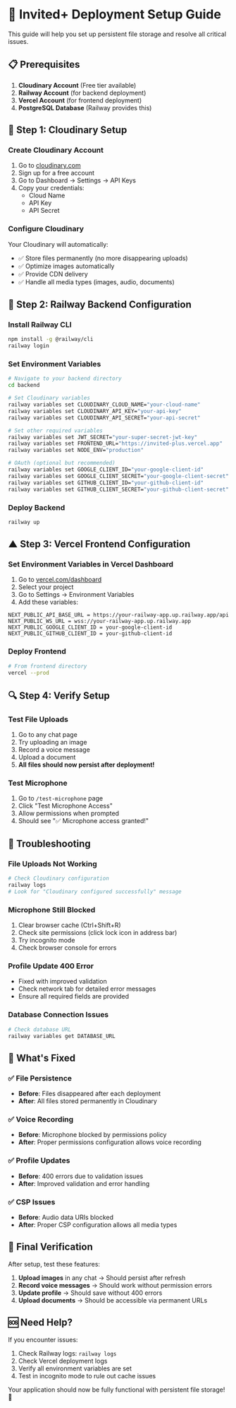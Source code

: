 # 🚀 Invited+ Deployment Setup Guide

This guide will help you set up persistent file storage and resolve all critical issues.

## 📋 Prerequisites

1. **Cloudinary Account** (Free tier available)
2. **Railway Account** (for backend deployment)
3. **Vercel Account** (for frontend deployment)
4. **PostgreSQL Database** (Railway provides this)

## 🔧 Step 1: Cloudinary Setup

### Create Cloudinary Account
1. Go to [cloudinary.com](https://cloudinary.com)
2. Sign up for a free account
3. Go to Dashboard → Settings → API Keys
4. Copy your credentials:
   - Cloud Name
   - API Key
   - API Secret

### Configure Cloudinary
Your Cloudinary will automatically:
- ✅ Store files permanently (no more disappearing uploads)
- ✅ Optimize images automatically
- ✅ Provide CDN delivery
- ✅ Handle all media types (images, audio, documents)

## 🚂 Step 2: Railway Backend Configuration

### Install Railway CLI
```bash
npm install -g @railway/cli
railway login
```

### Set Environment Variables
```bash
# Navigate to your backend directory
cd backend

# Set Cloudinary variables
railway variables set CLOUDINARY_CLOUD_NAME="your-cloud-name"
railway variables set CLOUDINARY_API_KEY="your-api-key"
railway variables set CLOUDINARY_API_SECRET="your-api-secret"

# Set other required variables
railway variables set JWT_SECRET="your-super-secret-jwt-key"
railway variables set FRONTEND_URL="https://invited-plus.vercel.app"
railway variables set NODE_ENV="production"

# OAuth (optional but recommended)
railway variables set GOOGLE_CLIENT_ID="your-google-client-id"
railway variables set GOOGLE_CLIENT_SECRET="your-google-client-secret"
railway variables set GITHUB_CLIENT_ID="your-github-client-id"
railway variables set GITHUB_CLIENT_SECRET="your-github-client-secret"
```

### Deploy Backend
```bash
railway up
```

## ▲ Step 3: Vercel Frontend Configuration

### Set Environment Variables in Vercel Dashboard
1. Go to [vercel.com/dashboard](https://vercel.com/dashboard)
2. Select your project
3. Go to Settings → Environment Variables
4. Add these variables:

```
NEXT_PUBLIC_API_BASE_URL = https://your-railway-app.up.railway.app/api
NEXT_PUBLIC_WS_URL = wss://your-railway-app.up.railway.app
NEXT_PUBLIC_GOOGLE_CLIENT_ID = your-google-client-id
NEXT_PUBLIC_GITHUB_CLIENT_ID = your-github-client-id
```

### Deploy Frontend
```bash
# From frontend directory
vercel --prod
```

## 🔍 Step 4: Verify Setup

### Test File Uploads
1. Go to any chat page
2. Try uploading an image
3. Record a voice message
4. Upload a document
5. **All files should now persist after deployment!**

### Test Microphone
1. Go to `/test-microphone` page
2. Click "Test Microphone Access"
3. Allow permissions when prompted
4. Should see "✅ Microphone access granted!"

## 🐛 Troubleshooting

### File Uploads Not Working
```bash
# Check Cloudinary configuration
railway logs
# Look for "Cloudinary configured successfully" message
```

### Microphone Still Blocked
1. Clear browser cache (Ctrl+Shift+R)
2. Check site permissions (click lock icon in address bar)
3. Try incognito mode
4. Check browser console for errors

### Profile Update 400 Error
- Fixed with improved validation
- Check network tab for detailed error messages
- Ensure all required fields are provided

### Database Connection Issues
```bash
# Check database URL
railway variables get DATABASE_URL
```

## 📱 What's Fixed

### ✅ File Persistence
- **Before**: Files disappeared after each deployment
- **After**: All files stored permanently in Cloudinary

### ✅ Voice Recording
- **Before**: Microphone blocked by permissions policy
- **After**: Proper permissions configuration allows voice recording

### ✅ Profile Updates
- **Before**: 400 errors due to validation issues
- **After**: Improved validation and error handling

### ✅ CSP Issues
- **Before**: Audio data URIs blocked
- **After**: Proper CSP configuration allows all media types

## 🎯 Final Verification

After setup, test these features:
1. **Upload images** in any chat → Should persist after refresh
2. **Record voice messages** → Should work without permission errors
3. **Update profile** → Should save without 400 errors
4. **Upload documents** → Should be accessible via permanent URLs

## 🆘 Need Help?

If you encounter issues:
1. Check Railway logs: `railway logs`
2. Check Vercel deployment logs
3. Verify all environment variables are set
4. Test in incognito mode to rule out cache issues

Your application should now be fully functional with persistent file storage! 🎉
